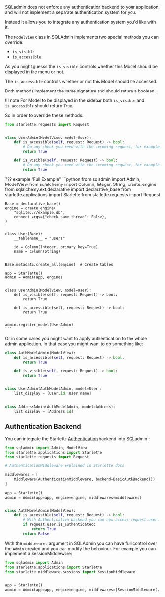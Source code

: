 SQLadmin does not enforce any authentication backend to your application,
and will not implement a separate authentication system for you.

Instead it allows you to integrate any authentication system you'd like with it.

The `ModelView` class in SQLAdmin implements two special methods you can override:

* `is_visible`
* `is_accessible`

As you might guesss the `is_visible` controls whether this Model
should be displayed in the menu or not.

The `is_accessible` controls whether or not this Model should be accessed.

Both methods implement the same signature and should return a boolean.

!!! note
    For Model to be displayed in the sidebar both `is_visible`
    and `is_accessible` should return `True`.

So in order to override these methods:

```python
from starlette.requests import Request


class UserAdmin(ModelView, model=User):
    def is_accessible(self, request: Request) -> bool:
        # Do any check you need with the incoming request; for example check headers
        return True

    def is_visible(self, request: Request) -> bool:
        # Do any check you need with the incoming request; for example check headers
        return True
```

??? example "Full Example"
    ```python
    from sqladmin import Admin, ModelView
    from sqlalchemy import Column, Integer, String, create_engine
    from sqlalchemy.ext.declarative import declarative_base
    from starlette.applications import Starlette
    from starlette.requests import Request


    Base = declarative_base()
    engine = create_engine(
        "sqlite:///example.db",
        connect_args={"check_same_thread": False},
    )


    class User(Base):
        __tablename__ = "users"

        id = Column(Integer, primary_key=True)
        name = Column(String)


    Base.metadata.create_all(engine)  # Create tables

    app = Starlette()
    admin = Admin(app, engine)


    class UserAdmin(ModelView, model=User):
        def is_visible(self, request: Request) -> bool:
            return True

        def is_accessible(self, request: Request) -> bool:
            return True


    admin.register_model(UserAdmin)
    ```

Or in some cases you might want to apply authentication to the whole admin application.
In that case you might want to do something like:

```python
class AuthModelAdmin(ModelView):
    def is_accessible(self, request: Request) -> bool:
        return True

    def is_visible(self, request: Request) -> bool:
        return True


class UserAdmin(AuthModelAdmin, model=User):
    list_display = [User.id, User.name]


class AddressAdmin(AuthModelAdmin, model=Address):
    list_display = [Address.id]
```

## Authentication Backend

You can integrate the Starlette [Authentication](https://www.starlette.io/authentication/)
backend into SQLadmin :

```python
from sqladmin import Admin, ModelView
from starlette.applications import Starlette
from starlette.requests import Request

# AuthenticationMiddleware explained in Starlette docs

middlewares = [
    Middleware(AuthenticationMiddleware, backend=BasicAuthBackend())
]

app = Starlette()
admin = Admin(app=app, engine=engine, middlewares=middlewares)


class AuthModelAdmin(ModelView):
    def is_accessible(self, request: Request) -> bool:
        # With Authentication backend you can now access request.user.
        if request.user.is_authenticated:
            return True
        return False
```

With the `middlewares` argument in SQLAdmin you can have full control over the
`Admin` created and you can modify the behaviour. For example you can implement a SessionMiddleware:

```python
from sqladmin import Admin
from starlette.applications import Starlette
from starlette.middleware.sessions import SessionMiddleware


app = Starlette()
admin = Admin(app=app, engine=engine, middlewares=[SessionMiddleware(...)])
```
